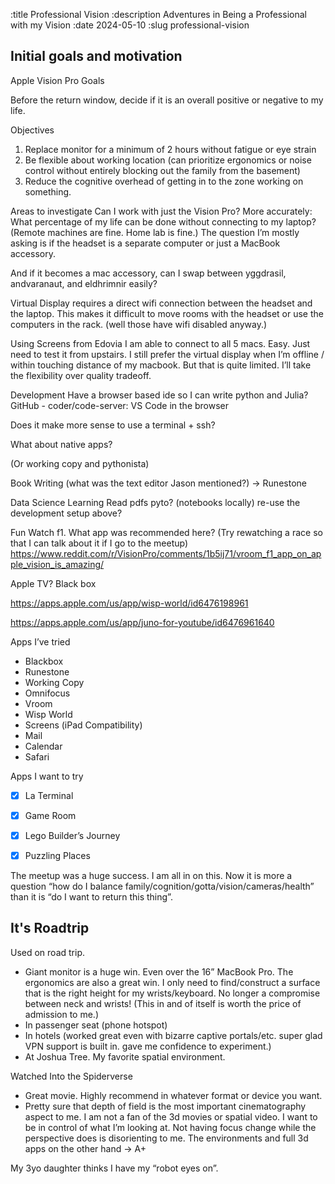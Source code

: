 :title Professional Vision
:description Adventures in Being a Professional with my Vision
:date 2024-05-10
:slug professional-vision

## Initial goals and motivation
Apple Vision Pro Goals

Before the return window, decide if it is an overall positive or negative to my life.


Objectives
1. Replace monitor for a minimum of 2 hours without fatigue or eye strain
2. Be flexible about working location (can prioritize ergonomics or noise control without entirely blocking out the family from the basement)
3. Reduce the cognitive overhead of getting in to the zone working on something.


Areas to investigate
Can I work with just the Vision Pro?
More accurately: What percentage of my life can be done without connecting to my laptop?
(Remote machines are fine. Home lab is fine.)
The question I’m mostly asking is if the headset is a separate computer or just a MacBook accessory.

And if it becomes a mac accessory, can I swap between yggdrasil, andvaranaut, and eldhrimnir easily?


Virtual Display requires a direct wifi connection between the headset and the laptop.
This makes it difficult to move rooms with the headset or use the computers in the rack. (well those have wifi disabled anyway.)

Using Screens from Edovia I am able to connect to all 5 macs. Easy. Just need to test it from upstairs. I still prefer the virtual display when I’m offline / within touching distance of my macbook. But that is quite limited. I’ll take the flexibility over quality tradeoff.

Development
Have a browser based ide so I can write python and Julia?
GitHub - coder/code-server: VS Code in the browser

Does it make more sense to use a terminal + ssh?

What about native apps?

(Or working copy and pythonista)

Book Writing
(what was the text editor Jason mentioned?) -> Runestone

Data Science Learning
Read pdfs
pyto? (notebooks locally)
re-use the development setup above?

Fun
Watch f1. What app was recommended here? (Try rewatching a race so that I can talk about it if I go to the meetup)
https://www.reddit.com/r/VisionPro/comments/1b5ij71/vroom_f1_app_on_apple_vision_is_amazing/

Apple TV?
Black box

https://apps.apple.com/us/app/wisp-world/id6476198961

https://apps.apple.com/us/app/juno-for-youtube/id6476961640



Apps I’ve tried
- Blackbox
- Runestone
- Working Copy
- Omnifocus
- Vroom
- Wisp World
- Screens (iPad Compatibility)
- Mail
- Calendar
- Safari

Apps I want to try
- [x] La Terminal
- [x] Game Room
- [x] Lego Builder’s Journey
- [x] Puzzling Places


The meetup was a huge success. I am all in on this. Now it is more a question “how do I balance family/cognition/gotta/vision/cameras/health” than it is “do I want to return this thing”.

## It's Roadtrip


Used on road trip.

- Giant monitor is a huge win. Even over the 16” MacBook Pro. The ergonomics are also a great win. I only need to find/construct a surface that is the right height for my wrists/keyboard. No longer a compromise between neck and wrists! (This in and of itself is worth the price of admission to me.)
- In passenger seat (phone hotspot)
- In hotels (worked great even with bizarre captive portals/etc. super glad VPN support is built in. gave me confidence to experiment.)
- At Joshua Tree. My favorite spatial environment.

Watched Into the Spiderverse
- Great movie. Highly recommend in whatever format or device you want.
- Pretty sure that depth of field is the most important cinematography aspect to me. I am not a fan of the 3d movies or spatial video. I want to be in control of what I’m looking at. Not having focus change while the perspective does is disorienting to me. The environments and full 3d apps on the other hand -> A+

My 3yo daughter thinks I have my “robot eyes on”.